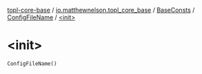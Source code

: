 [topl-core-base](../../../index.md) / [io.matthewnelson.topl_core_base](../../index.md) / [BaseConsts](../index.md) / [ConfigFileName](index.md) / [&lt;init&gt;](./-init-.md)

# &lt;init&gt;

`ConfigFileName()`